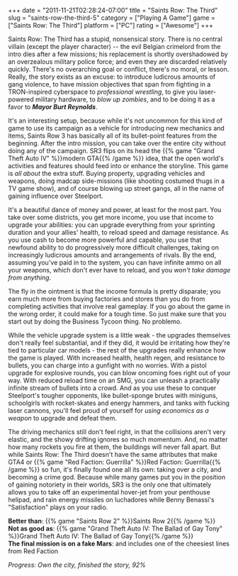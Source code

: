 +++
date = "2011-11-21T02:28:24-07:00"
title = "Saints Row: The Third"
slug = "saints-row-the-third-5"
category = ["Playing A Game"]
game = ["Saints Row: The Third"]
platform = ["PC"]
rating = ["Awesome"]
+++

Saints Row: The Third has a stupid, nonsensical story.  There is no central villain (except the player character) -- the evil Belgian crimelord from the intro dies after a few missions; his replacement is shortly overshadowed by an overzealous military police force; and even they are discarded relatively quickly.  There's no overarching goal or conflict, there's no moral, or lesson.  Really, the story exists as an excuse: to introduce ludicrous amounts of gang violence, to have mission objectives that span from fighting in a TRON-inspired cyberspace to <i>professional wrestling</i>, to give you laser-powered military hardware, to <i>blow up zombies</i>, and to be doing it as a favor to <i><b>Mayor Burt Reynolds</b></i>.

It's an interesting setup, because while it's not uncommon for this kind of game to use its campaign as a vehicle for introducing new mechanics and items, Saints Row 3 has basically all of its bullet-point features from the beginning.  After the intro mission, you can take over the entire city without doing any of the campaign.  SR3 flips on its head the {{% game "Grand Theft Auto IV" %}}modern GTA{{% /game %}} idea, that the open world's activities and features should feed into or enhance the storyline.  This game is <i>all about</i> the extra stuff.  Buying property, upgrading vehicles and weapons, doing madcap side-missions (like shooting costumed thugs in a TV game show), and of course blowing up street gangs, all in the name of gaining influence over Steelport.

It's a beautiful dance of money and power, at least for the most part.  You take over some districts, you get more income, you use that income to upgrade your abilities: you can upgrade everything from your sprinting duration and your allies' health, to reload speed and damage resistance.  As you use cash to become more powerful and capable, you use that newfound ability to do progressively more difficult challenges, taking on increasingly ludicrous amounts and arrangements of rivals.  By the end, assuming you've paid in to the system, you can have infinite ammo on all your weapons, which don't ever have to reload, and you <i>won't take damage from anything</i>.

The fly in the ointment is that the income formula is pretty disparate; you earn much more from buying factories and stores than you do from completing activities that involve real gameplay.  If you go about the game in the wrong order, it could make for a tough time.  So just make sure that you start out by doing the Business Tycoon thing.  No problemo.

While the vehicle upgrade system is a little weak - the upgrades themselves don't really feel substantial, and if they did, it would be irritating how they're tied to particular car models - the rest of the upgrades really enhance how the game is played.  With increased health, health regen, and resistance to bullets, you can charge into a gunfight with no worries.  With a pistol upgrade for explosive rounds, you can blow oncoming foes right out of your way.  With reduced reload time on an SMG, you can unleash a practically infinite stream of bullets into a crowd.  And as you use these to conquer Steelport's tougher opponents, like bullet-sponge brutes with miniguns, schoolgirls with rocket-skates and energy hammers, and tanks with fucking laser cannons, you'll feel proud of yourself for <i>using economics as a weapon</i> to upgrade and defeat them.

The driving mechanics still don't feel right, in that the collisions aren't very elastic, and the showy drifting ignores so much momentum.  And, no matter how many rockets you fire at them, the buildings will never fall apart.  But while Saints Row: The Third doesn't have the same attributes that make GTA4 or {{% game "Red Faction: Guerrilla" %}}Red Faction: Guerrilla{{% /game %}} so fun, it's finally found one all its own: taking over a city, and becoming a crime god.  Because while many games put you in the position of gaining notoriety in their worlds, SR3 is the only one that ultimately allows you to take off an experimental hover-jet from your penthouse helipad, and rain energy missiles on luchadores while Benny Benassi's "Satisfaction" plays on your radio.

<b>Better than</b>: {{% game "Saints Row 2" %}}Saints Row 2{{% /game %}}  
<b>Not as good as</b>: {{% game "Grand Theft Auto IV: The Ballad of Gay Tony" %}}Grand Theft Auto IV: The Ballad of Gay Tony{{% /game %}}  
<b>The final mission is on a fake Mars</b>: and includes one of the cheesiest lines from Red Faction

<i>Progress: Own the city, finished the story, 92%</i>